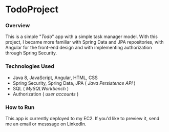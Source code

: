 # TodoProject

### Overview 
This is a simple "_Todo_" app with a simple task manager model. With this project, I became more familiar with Spring Data and JPA repositories, with Angular for the front-end design and with implementing authorization through Spring Security.

### Technologies Used
* Java 8, JavaScript, Angular, HTML, CSS 
* Spring Security, Spring Data, JPA ( _Java Persistence API_ )
* SQL ( _MySQLWorkbench_ )
* Authorization ( _user accounts_ )

### How to Run
This app is currently deployed to my EC2. If you'd like to preview it, send me an email or messsage on LinkedIn.
